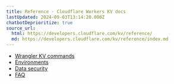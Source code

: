 ```yaml
---
title: Reference · Cloudflare Workers KV docs
lastUpdated: 2024-09-03T13:14:20.000Z
chatbotDeprioritize: true
source_url:
  html: https://developers.cloudflare.com/kv/reference/
  md: https://developers.cloudflare.com/kv/reference/index.md
---
```


* [Wrangler KV commands](https://developers.cloudflare.com/kv/reference/kv-commands/)
* [Environments](https://developers.cloudflare.com/kv/reference/environments/)
* [Data security](https://developers.cloudflare.com/kv/reference/data-security/)
* [FAQ](https://developers.cloudflare.com/kv/reference/faq/)
